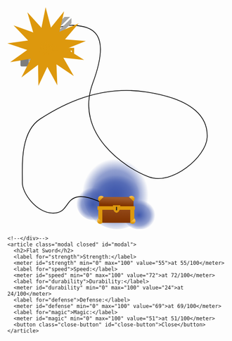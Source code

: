 <!DOCTYPE html>
<html lang="en">
  <head>
    <meta charset="UTF-8" />
    <meta http-equiv="X-UA-Compatible" content="IE=edge" />
    <meta name="viewport" content="width=device-width, initial-scale=1.0" />
    <link rel="stylesheet" href="css/style.css" />
    <title>Document</title>
    <script src="https://cdnjs.cloudflare.com/ajax/libs/gsap/3.7.1/gsap.min.js"></script>
    <script src="https://cdnjs.cloudflare.com/ajax/libs/gsap/3.8.0/Draggable.min.js"></script>
    <script src="https://cdnjs.cloudflare.com/ajax/libs/gsap/3.8.0/MotionPathPlugin.min.js"></script>
  </head>
  <body>
    <?xml version="1.0" encoding="UTF-8" standalone="no"?>
    <!-- Created with Inkscape (http://www.inkscape.org/) -->
    <!--<div id="svgContainer">-->
    <svg
      viewBox="0 0 320 320"
      version="1.1"
      id="treasure-reveal"
      inkscape:version="1.1 (c4e8f9e, 2021-05-24)"
      sodipodi:docname="source-plain.svg"
      xmlns:inkscape="http://www.inkscape.org/namespaces/inkscape"
      xmlns:sodipodi="http://sodipodi.sourceforge.net/DTD/sodipodi-0.dtd"
      xmlns:xlink="http://www.w3.org/1999/xlink"
      xmlns="http://www.w3.org/2000/svg"
      xmlns:svg="http://www.w3.org/2000/svg"
    >
      <defs id="defs866">
        <linearGradient inkscape:collect="always" id="linearGradient21763">
          <stop
            style="stop-color: #4059ad; stop-opacity: 1"
            offset="0"
            id="stop21759"
          />
          <stop
            style="stop-color: #4059ad; stop-opacity: 0.56862745"
            offset="0.68151444"
            id="stop22359"
          />
          <stop
            style="stop-color: #4059ad; stop-opacity: 0"
            offset="1"
            id="stop21761"
          />
        </linearGradient>
        <linearGradient inkscape:collect="always" id="linearGradient21325">
          <stop
            style="stop-color: #4059ad; stop-opacity: 1"
            offset="0"
            id="stop21321"
          />
          <stop
            style="stop-color: #4059ad; stop-opacity: 0.83137255"
            offset="0.19952685"
            id="stop22875"
          />
          <stop
            style="stop-color: #4059ad; stop-opacity: 0.54901961"
            offset="0.6675868"
            id="stop22745"
          />
          <stop
            style="stop-color: #4059ad; stop-opacity: 0"
            offset="1"
            id="stop21323"
          />
        </linearGradient>
        <linearGradient inkscape:collect="always" id="linearGradient15921">
          <stop
            style="stop-color: #914717; stop-opacity: 1"
            offset="0"
            id="stop15917"
          />
          <stop
            style="stop-color: #803300; stop-opacity: 1"
            offset="1"
            id="stop15919"
          />
        </linearGradient>
        <linearGradient inkscape:collect="always" id="linearGradient15675">
          <stop
            style="stop-color: #a05a2c; stop-opacity: 1"
            offset="0"
            id="stop15671"
          />
          <stop
            style="stop-color: #803300; stop-opacity: 1"
            offset="1"
            id="stop15673"
          />
        </linearGradient>
        <linearGradient inkscape:collect="always" id="linearGradient11933">
          <stop
            style="stop-color: #f4b942; stop-opacity: 1"
            offset="0"
            id="stop11929"
          />
          <stop
            style="stop-color: #dd980d; stop-opacity: 1"
            offset="1"
            id="stop11931"
          />
        </linearGradient>
        <linearGradient inkscape:collect="always" id="linearGradient9290">
          <stop
            style="stop-color: #f4b942; stop-opacity: 1"
            offset="0"
            id="stop9286"
          />
          <stop
            style="stop-color: #dd980d; stop-opacity: 1"
            offset="1"
            id="stop9288"
          />
        </linearGradient>
        <linearGradient inkscape:collect="always" id="linearGradient7466">
          <stop
            style="stop-color: #f4b942; stop-opacity: 1"
            offset="0"
            id="stop7462"
          />
          <stop
            style="stop-color: #dd980d; stop-opacity: 1"
            offset="1"
            id="stop7464"
          />
        </linearGradient>
        <linearGradient inkscape:collect="always" id="linearGradient1455">
          <stop
            style="stop-color: #f4b942; stop-opacity: 1"
            offset="0"
            id="stop1451"
          />
          <stop
            style="stop-color: #dd980d; stop-opacity: 1"
            offset="1"
            id="stop1453"
          />
        </linearGradient>
        <linearGradient
          inkscape:collect="always"
          xlink:href="#linearGradient1455"
          id="linearGradient1457"
          x1="316.87643"
          y1="82.486725"
          x2="325.61963"
          y2="84.759529"
          gradientUnits="userSpaceOnUse"
          gradientTransform="matrix(0.43756442,0,0,0.43756442,283.89674,99.038274)"
        />
        <linearGradient
          inkscape:collect="always"
          xlink:href="#linearGradient7466"
          id="linearGradient7468"
          x1="-1.9770454"
          y1="399.14349"
          x2="-7.1602545"
          y2="403.2189"
          gradientUnits="userSpaceOnUse"
          gradientTransform="matrix(0.43756442,0,0,0.43756442,-99.730914,284.44171)"
        />
        <linearGradient
          inkscape:collect="always"
          xlink:href="#linearGradient9290"
          id="linearGradient9292"
          x1="-5.8330965"
          y1="-232.89647"
          x2="0.75606555"
          y2="-239.26959"
          gradientUnits="userSpaceOnUse"
          gradientTransform="matrix(0.43756442,0,0,0.43756442,119.12801,-300.78919)"
        />
        <linearGradient
          inkscape:collect="always"
          xlink:href="#linearGradient11933"
          id="linearGradient11935"
          x1="-305.37207"
          y1="78.755676"
          x2="-313.04892"
          y2="73.023254"
          gradientUnits="userSpaceOnUse"
          gradientTransform="matrix(0.43756442,0,0,0.43756442,-300.78919,-119.12801)"
        />
        <linearGradient
          inkscape:collect="always"
          xlink:href="#linearGradient15675"
          id="linearGradient15677"
          x1="226.89558"
          y1="163.20004"
          x2="225.71048"
          y2="186.22769"
          gradientUnits="userSpaceOnUse"
          gradientTransform="matrix(0.43756443,0,0,0.43756443,130.61026,291.85652)"
        />
        <linearGradient
          inkscape:collect="always"
          xlink:href="#linearGradient15921"
          id="linearGradient15923"
          x1="204.07927"
          y1="246.85986"
          x2="203.76237"
          y2="288.37289"
          gradientUnits="userSpaceOnUse"
          gradientTransform="matrix(0.43756443,0,0,0.43756443,130.61026,271.65107)"
        />
        <radialGradient
          inkscape:collect="always"
          xlink:href="#linearGradient21325"
          id="radialGradient21327"
          cx="154.93076"
          cy="271.44702"
          fx="154.93076"
          fy="271.44702"
          r="43.122326"
          gradientTransform="matrix(-0.08013713,-0.66781024,0.84736913,-0.10168392,-62.669394,402.33891)"
          gradientUnits="userSpaceOnUse"
        />
        <radialGradient
          inkscape:collect="always"
          xlink:href="#linearGradient21763"
          id="radialGradient21765"
          cx="58.171082"
          cy="236.81107"
          fx="58.171082"
          fy="236.81107"
          r="50.485172"
          gradientTransform="matrix(0.15891029,-0.45209326,0.45626124,0.15901052,6.4910603,273.01467)"
          gradientUnits="userSpaceOnUse"
        />
        <radialGradient
          inkscape:collect="always"
          xlink:href="#linearGradient21763"
          id="radialGradient21765-9"
          cx="58.171082"
          cy="236.81107"
          fx="58.171082"
          fy="236.81107"
          r="50.485172"
          gradientTransform="matrix(0.15502667,-0.4102231,0.44511066,0.14428392,75.55122,289.46867)"
          gradientUnits="userSpaceOnUse"
        />
        <radialGradient
          inkscape:collect="always"
          xlink:href="#linearGradient21763"
          id="radialGradient21765-9-9"
          cx="58.171082"
          cy="236.81107"
          fx="58.171082"
          fy="236.81107"
          r="50.485172"
          gradientTransform="matrix(0.31296017,-0.97737337,0.89856737,0.34376235,-75.101295,246.36208)"
          gradientUnits="userSpaceOnUse"
        />
      </defs>
      <sodipodi:namedview
        id="namedview864"
        pagecolor="#ffffff"
        bordercolor="#666666"
        borderopacity="1.0"
        inkscape:pageshadow="2"
        inkscape:pageopacity="0.0"
        inkscape:pagecheckerboard="0"
        showgrid="false"
        inkscape:zoom="3.0345583"
        inkscape:cx="125.38893"
        inkscape:cy="271.04439"
        inkscape:window-width="1792"
        inkscape:window-height="995"
        inkscape:window-x="0"
        inkscape:window-y="25"
        inkscape:window-maximized="1"
        inkscape:current-layer="loot-path"
        width="320px"
      />
      <g
        inkscape:groupmode="layer"
        id="chest-fx"
        inkscape:label="chest-fx"
        style="display: inline"
        sodipodi:insensitive="true"
      >
        <ellipse
          style="
            fill: url(#radialGradient21327);
            fill-opacity: 1;
            stroke: none;
            stroke-width: 1.41081;
            stroke-opacity: 1;
            -inkscape-stroke: none;
            stop-color: #000000;
          "
          id="path21091"
          cx="156.13257"
          cy="270.25803"
          rx="43.122326"
          ry="36.802677"
        />
        <ellipse
          style="
            fill: url(#radialGradient21765);
            fill-opacity: 1;
            stroke: none;
            stroke-width: 0.700347;
            stroke-opacity: 1;
            -inkscape-stroke: none;
            stop-color: #000000;
          "
          id="path21093"
          cx="125.13737"
          cy="282.7496"
          rx="25.115179"
          ry="24.300478"
        />
        <ellipse
          style="
            display: inline;
            fill: url(#radialGradient21765-9);
            fill-opacity: 1;
            stroke: none;
            stroke-width: 0.658925;
            stroke-opacity: 1;
            -inkscape-stroke: none;
            stop-color: #000000;
          "
          id="path21093-0"
          cx="191.29794"
          cy="298.30203"
          rx="24.501387"
          ry="22.049913"
        />
        <ellipse
          style="
            display: inline;
            fill: url(#radialGradient21765-9-9);
            fill-opacity: 1;
            stroke: none;
            stroke-width: 1.4451;
            stroke-opacity: 1;
            -inkscape-stroke: none;
            stop-color: #000000;
          "
          id="path21093-0-9"
          cx="158.56247"
          cy="267.40793"
          rx="49.462185"
          ry="52.534821"
        />
      </g>
      <g
        inkscape:groupmode="layer"
        id="loot-path"
        inkscape:label="loot-path"
        style="display: inline"
        transform="translate(-71.546864,-87.758146)"
        sodipodi:insensitive="true"
      >
        <path
          style="
            fill: none;
            stroke: #000000;
            stroke-width: 1px;
            stroke-linecap: butt;
            stroke-linejoin: miter;
            stroke-opacity: 1;
          "
          d="m 218.11069,374.91881 c 0,0 -29.08901,-17.52799 -46.24406,-13.42569 -17.15505,4.10229 -13.05276,24.24083 -35.80185,23.12202 -22.74909,-1.1188 -43.260567,-28.71606 -42.887631,-44.37937 0.372936,-15.66331 -5.221102,-71.23076 25.732581,-91.3693 30.95368,-20.13854 85.40233,-49.60048 154.39547,-38.78534 68.99315,10.81514 88.38582,38.03947 86.89407,65.63672 -1.49174,27.59726 -50.34635,69.36609 -84.28352,56.68626 -33.93716,-12.67982 -108.15142,-61.90736 -80.92709,-135.37574 27.22432,-73.46838 -1.11881,-81.30003 -27.59726,-83.16471 -26.47845,-1.86468 -52.58397,20.88441 -52.58397,20.88441"
          id="path19976"
        />
      </g>
      <g
        inkscape:groupmode="layer"
        id="loot-path-fx"
        inkscape:label="loot-path-fx"
        style="display: inline"
        sodipodi:insensitive="true"
      >
        <path
          sodipodi:type="star"
          style="display: inline; fill: #f4b942; fill-rule: evenodd"
          id="path122"
          inkscape:flatsided="false"
          sodipodi:sides="2"
          sodipodi:cx="202.65089"
          sodipodi:cy="97.940407"
          sodipodi:r1="9.7639399"
          sodipodi:r2="4.8819699"
          sodipodi:arg1="0.5880026"
          sodipodi:arg2="2.1587989"
          inkscape:rounded="0"
          inkscape:randomized="0"
          d="m 210.77498,103.35647 -10.83212,-1.35402 -5.41605,-9.478103 10.83211,1.354015 z"
          transform="matrix(0.26818235,0,0,0.26818235,129.17204,336.6698)"
        />
        <path
          sodipodi:type="star"
          style="display: inline; fill: #f4b942"
          id="path146"
          inkscape:flatsided="false"
          sodipodi:sides="2"
          sodipodi:cx="234.81508"
          sodipodi:cy="145.50623"
          sodipodi:r1="7.1362853"
          sodipodi:r2="3.5681424"
          sodipodi:arg1="1.8925469"
          sodipodi:arg2="3.4633432"
          inkscape:rounded="0"
          inkscape:randomized="0"
          d="m 232.55839,152.2763 -1.12835,-7.89842 5.64173,-5.64173 1.12835,7.89842 z"
          transform="matrix(0.26818235,0,0,0.26818235,126.97131,335.56943)"
        />
        <path
          sodipodi:type="star"
          style="display: inline; fill: #f4b942"
          id="path148"
          inkscape:flatsided="false"
          sodipodi:sides="2"
          sodipodi:cx="239.2093"
          sodipodi:cy="79.435539"
          sodipodi:r1="6.829988"
          sodipodi:r2="3.414994"
          sodipodi:arg1="-1.4382448"
          sodipodi:arg2="0.13255153"
          inkscape:rounded="0"
          inkscape:randomized="0"
          d="m 240.11198,72.665465 2.48236,7.221413 -4.28771,6.318736 -2.48236,-7.221413 z"
          transform="matrix(0.26818235,0,0,0.26818235,128.07168,339.9709)"
        />
        <path
          sodipodi:type="star"
          style="display: inline; fill: #f4b942"
          id="path150"
          inkscape:flatsided="false"
          sodipodi:sides="3"
          sodipodi:cx="261.77621"
          sodipodi:cy="118.70197"
          sodipodi:r1="7.8951955"
          sodipodi:r2="3.9475977"
          sodipodi:arg1="-2.6011732"
          sodipodi:arg2="-1.5539756"
          inkscape:rounded="0"
          inkscape:randomized="0"
          d="m 255.00614,114.63993 6.83647,0.115 6.83648,0.11501 -3.51784,5.86306 -3.51783,5.86305 -3.31864,-5.97806 z"
          transform="matrix(0.18963356,0.18963356,-0.18963356,0.18963356,168.21122,296.49005)"
        />
        <path
          sodipodi:type="star"
          style="display: inline; fill: #f4b942"
          id="path152"
          inkscape:flatsided="false"
          sodipodi:sides="3"
          sodipodi:cx="259.51953"
          sodipodi:cy="97.037735"
          sodipodi:r1="5.0461154"
          sodipodi:r2="2.5230577"
          sodipodi:arg1="1.1071487"
          sodipodi:arg2="2.1543463"
          inkscape:rounded="0"
          inkscape:randomized="0"
          inkscape:transform-center-x="0.30260539"
          inkscape:transform-center-y="0.040544193"
          d="m 261.77622,101.55112 -3.64687,-2.407863 -3.64687,-2.407861 3.90871,-1.954352 3.9087,-1.954353 -0.26183,4.362214 z"
          transform="matrix(0.26818235,0,0,0.26818235,125.87094,337.77017)"
        />
        <path
          sodipodi:type="star"
          style="display: inline; fill: #f4b942"
          id="path154"
          inkscape:flatsided="false"
          sodipodi:sides="3"
          sodipodi:cx="215.73972"
          sodipodi:cy="80.789558"
          sodipodi:r1="5.8847313"
          sodipodi:r2="2.9423656"
          sodipodi:arg1="-2.5748634"
          sodipodi:arg2="-1.5276659"
          inkscape:rounded="0"
          inkscape:randomized="0"
          inkscape:transform-center-x="-0.034023402"
          inkscape:transform-center-y="0.36470976"
          d="m 210.77499,77.63019 5.09159,0.219739 5.09159,0.219739 -2.73609,4.299574 -2.7361,4.299575 -2.35549,-4.519313 z"
          transform="matrix(0.26818235,0,0,0.26818235,130.27241,338.87053)"
        />
        <path
          sodipodi:type="star"
          style="display: inline; fill: #f4b942"
          id="path156"
          inkscape:flatsided="false"
          sodipodi:sides="3"
          sodipodi:cx="205.49153"
          sodipodi:cy="117.7993"
          sodipodi:r1="6.0553389"
          sodipodi:r2="3.0276692"
          sodipodi:arg1="0.46364761"
          sodipodi:arg2="1.5108452"
          inkscape:rounded="0"
          inkscape:randomized="0"
          inkscape:transform-center-x="-0.048646106"
          inkscape:transform-center-y="-0.36311976"
          d="m 210.90759,120.50733 -5.23466,0.3142 -5.23465,0.3142 2.34522,-4.69044 2.34522,-4.69045 2.88944,4.37625 z"
          transform="matrix(0.26818235,0,0,0.26818235,129.17204,337.77017)"
        />
        <path
          sodipodi:type="star"
          style="display: inline; fill: #f4b942"
          id="path158"
          inkscape:flatsided="false"
          sodipodi:sides="3"
          sodipodi:cx="251.3419"
          sodipodi:cy="138.56087"
          sodipodi:r1="5.4907675"
          sodipodi:r2="2.7453837"
          sodipodi:arg1="1.4056476"
          sodipodi:arg2="2.4528452"
          inkscape:rounded="0"
          inkscape:randomized="0"
          inkscape:transform-center-x="0.12104395"
          inkscape:transform-center-y="0.25829493"
          d="m 252.24458,143.97693 -3.02223,-3.67118 -3.02223,-3.67117 4.69045,-0.78174 4.69044,-0.78174 -1.66821,4.45291 z"
          transform="matrix(0.26818235,0,0,0.26818235,125.87094,335.56943)"
        />
        <path
          sodipodi:type="star"
          style="display: inline; fill: #f4b942"
          id="path160"
          inkscape:flatsided="false"
          sodipodi:sides="3"
          sodipodi:cx="216.84554"
          sodipodi:cy="136.04747"
          sodipodi:r1="5.2827792"
          sodipodi:r2="2.6413896"
          sodipodi:arg1="-2.7928217"
          sodipodi:arg2="-1.7456241"
          inkscape:rounded="0"
          inkscape:randomized="0"
          inkscape:transform-center-x="0.1232167"
          inkscape:transform-center-y="0.24207851"
          d="m 211.88081,134.24212 4.50529,-0.79578 4.50528,-0.79577 -1.56348,4.29958 -1.56349,4.29957 -2.9418,-3.5038 z"
          transform="matrix(0.26818235,0,0,0.26818235,129.17204,335.56943)"
        />
        <path
          sodipodi:type="star"
          style="display: inline; fill: #f4b942"
          id="path346"
          inkscape:flatsided="false"
          sodipodi:sides="5"
          sodipodi:cx="229.27985"
          sodipodi:cy="93.878365"
          sodipodi:r1="6.5715847"
          sodipodi:r2="3.2857924"
          sodipodi:arg1="1.2924967"
          sodipodi:arg2="1.9208152"
          inkscape:rounded="0"
          inkscape:randomized="0"
          inkscape:transform-center-x="-0.14961516"
          inkscape:transform-center-y="0.019521614"
          d="m 231.0852,100.1971 -2.9321,-3.232173 -4.32484,0.583027 2.16791,-3.787391 -1.89094,-3.933003 4.27194,0.891437 3.15617,-3.013757 0.4723,4.33833 3.84157,2.070399 -3.98005,1.789798 z"
          transform="matrix(0.26818235,0,0,0.26818235,126.97131,338.87053)"
        />
        <path
          sodipodi:type="star"
          style="display: inline; fill: #f4b942"
          id="path348"
          inkscape:flatsided="false"
          sodipodi:sides="5"
          sodipodi:cx="242.36867"
          sodipodi:cy="104.71048"
          sodipodi:r1="8.1366167"
          sodipodi:r2="4.0683084"
          sodipodi:arg1="1.9100889"
          sodipodi:arg2="2.5384075"
          inkscape:rounded="0"
          inkscape:randomized="0"
          inkscape:transform-center-x="0.19218925"
          inkscape:transform-center-y="-0.016942609"
          d="m 239.66064,112.38323 -0.64236,-5.36493 -4.78366,-2.5123 4.90385,-2.26877 0.91111,-5.325876 3.6731,3.962746 5.34676,-0.77927 -2.63375,4.71789 2.39337,4.84426 -5.30085,-1.04694 z"
          transform="matrix(0.26818235,0,0,0.26818235,126.97131,337.77017)"
        />
        <path
          sodipodi:type="star"
          style="display: inline; fill: #f4b942"
          id="path374"
          inkscape:flatsided="false"
          sodipodi:sides="5"
          sodipodi:cx="221.6071"
          sodipodi:cy="108.77253"
          sodipodi:r1="6.0553389"
          sodipodi:r2="3.0276692"
          sodipodi:arg1="1.1071487"
          sodipodi:arg2="1.7354672"
          inkscape:rounded="0"
          inkscape:randomized="0"
          inkscape:transform-center-x="-0.082263087"
          inkscape:transform-center-y="-0.074734529"
          d="m 224.31513,114.18859 -3.20435,-2.42935 -3.81783,1.26243 1.32025,-3.79822 -2.38042,-3.24086 4.02031,0.0819 2.34665,-3.26539 1.16444,3.84885 3.83073,1.22273 -3.30065,2.29681 z"
          transform="matrix(0.26818235,0,0,0.26818235,126.97131,337.77017)"
        />
        <path
          sodipodi:type="star"
          style="display: inline; fill: #f4b942"
          id="path400"
          inkscape:flatsided="false"
          sodipodi:sides="5"
          sodipodi:cx="235.2178"
          sodipodi:cy="123.72874"
          sodipodi:r1="10.575194"
          sodipodi:r2="5.2875972"
          sodipodi:arg1="-0.69473828"
          sodipodi:arg2="-0.066419745"
          inkscape:rounded="0"
          inkscape:randomized="0"
          inkscape:transform-center-x="0.21490376"
          inkscape:transform-center-y="0.058167144"
          d="m 243.34189,116.95866 -2.84815,6.41913 3.67327,5.98535 -6.98509,-0.72514 -4.55729,5.34306 -1.46887,-6.86729 -6.48983,-2.68315 6.07727,-3.51908 0.54636,-7.00134 5.22483,4.69237 z"
          transform="matrix(0.26818235,0,0,0.26818235,126.97131,336.6698)"
        />
      </g>
      <g
        inkscape:groupmode="layer"
        id="chest-base"
        inkscape:label="chest-base"
        style="display: inline"
        transform="translate(-71.546864,-87.758146)"
        sodipodi:insensitive="true"
      >
        <rect
          style="
            font-variation-settings: normal;
            opacity: 1;
            vector-effect: none;
            fill: url(#linearGradient15923);
            fill-opacity: 1;
            stroke: none;
            stroke-width: 0.61732;
            stroke-linecap: butt;
            stroke-linejoin: miter;
            stroke-miterlimit: 4;
            stroke-dasharray: none;
            stroke-dashoffset: 0;
            stroke-opacity: 1;
            -inkscape-stroke: none;
            stop-color: #000000;
            stop-opacity: 1;
          "
          id="base-box"
          width="48.019173"
          height="22.762335"
          x="205.1335"
          y="375.862"
        />
        <rect
          style="
            font-variation-settings: normal;
            opacity: 1;
            vector-effect: none;
            fill: #dd980d;
            fill-opacity: 1;
            stroke: none;
            stroke-width: 0.490869;
            stroke-linecap: butt;
            stroke-linejoin: miter;
            stroke-miterlimit: 4;
            stroke-dasharray: none;
            stroke-dashoffset: 0;
            stroke-opacity: 1;
            -inkscape-stroke: none;
            stop-color: #000000;
            stop-opacity: 1;
          "
          id="base-bar-r"
          width="5.7882538"
          height="23.153015"
          x="249.10762"
          y="375.01273"
        />
        <rect
          style="
            font-variation-settings: normal;
            display: inline;
            vector-effect: none;
            fill: #dd980d;
            fill-opacity: 1;
            stroke: none;
            stroke-width: 0.490869;
            stroke-linecap: butt;
            stroke-linejoin: miter;
            stroke-miterlimit: 4;
            stroke-dasharray: none;
            stroke-dashoffset: 0;
            stroke-opacity: 1;
            -inkscape-stroke: none;
            stop-color: #000000;
          "
          id="base-bar-l"
          width="5.7882538"
          height="23.153015"
          x="202.96342"
          y="375.01273"
        />
        <path
          style="
            font-variation-settings: normal;
            display: inline;
            opacity: 1;
            vector-effect: none;
            fill: #f4b942;
            fill-opacity: 1;
            stroke: none;
            stroke-width: 1.41081;
            stroke-linecap: butt;
            stroke-linejoin: miter;
            stroke-miterlimit: 4;
            stroke-dasharray: none;
            stroke-dashoffset: 0;
            stroke-opacity: 1;
            -inkscape-stroke: none;
            stop-color: #000000;
            stop-opacity: 1;
          "
          id="path3156-3"
          sodipodi:type="arc"
          sodipodi:cx="229.20222"
          sodipodi:cy="374.83444"
          sodipodi:rx="5.1628332"
          sodipodi:ry="8.9714813"
          sodipodi:start="0"
          sodipodi:end="3.1415927"
          sodipodi:arc-type="slice"
          d="m 234.36506,374.83444 a 5.1628332,8.9714813 0 0 1 -2.58142,7.76953 5.1628332,8.9714813 0 0 1 -5.16283,0 5.1628332,8.9714813 0 0 1 -2.58142,-7.76953 h 5.16283 z"
        />
        <path
          style="
            font-variation-settings: normal;
            opacity: 1;
            vector-effect: none;
            fill: url(#linearGradient7468);
            fill-opacity: 1;
            stroke: none;
            stroke-width: 1.41081;
            stroke-linecap: butt;
            stroke-linejoin: miter;
            stroke-miterlimit: 4;
            stroke-dasharray: none;
            stroke-dashoffset: 0;
            stroke-opacity: 1;
            -inkscape-stroke: none;
            stop-color: #000000;
            stop-opacity: 1;
          "
          id="path3418"
          sodipodi:type="arc"
          sodipodi:cx="-101.44352"
          sodipodi:cy="457.76071"
          sodipodi:rx="4.4857407"
          sodipodi:ry="4.9089236"
          sodipodi:start="0"
          sodipodi:end="3.1415927"
          sodipodi:arc-type="slice"
          d="m -96.957779,457.76071 a 4.4857407,4.9089236 0 0 1 -2.24287,4.25125 4.4857407,4.9089236 0 0 1 -4.485741,0 4.4857407,4.9089236 0 0 1 -2.24287,-4.25125 h 4.48574 z"
          transform="rotate(-45)"
        />
        <path
          style="
            font-variation-settings: normal;
            display: inline;
            opacity: 1;
            vector-effect: none;
            fill: url(#linearGradient1457);
            fill-opacity: 1;
            stroke: none;
            stroke-width: 1.41081;
            stroke-linecap: butt;
            stroke-linejoin: miter;
            stroke-miterlimit: 4;
            stroke-dasharray: none;
            stroke-dashoffset: 0;
            stroke-opacity: 1;
            -inkscape-stroke: none;
            stop-color: #000000;
            stop-opacity: 1;
          "
          id="path3418-9"
          sodipodi:type="arc"
          sodipodi:cx="425.27414"
          sodipodi:cy="133.92952"
          sodipodi:rx="4.4857407"
          sodipodi:ry="4.9089236"
          sodipodi:start="0"
          sodipodi:end="3.1415927"
          sodipodi:arc-type="slice"
          transform="rotate(45)"
          d="m 429.75988,133.92952 a 4.4857407,4.9089236 0 0 1 -2.24287,4.25125 4.4857407,4.9089236 0 0 1 -4.48574,0 4.4857407,4.9089236 0 0 1 -2.24287,-4.25125 h 4.48574 z"
        />
        <rect
          style="
            font-variation-settings: normal;
            display: inline;
            vector-effect: none;
            fill: #241c1c;
            fill-opacity: 1;
            stroke: none;
            stroke-width: 0.545586;
            stroke-linecap: butt;
            stroke-linejoin: miter;
            stroke-miterlimit: 4;
            stroke-dasharray: none;
            stroke-dashoffset: 0;
            stroke-opacity: 1;
            -inkscape-stroke: none;
            stop-color: #000000;
          "
          id="rect3260-3"
          width="1.1082022"
          height="5.14993"
          x="228.60265"
          y="376.54883"
        />
      </g>
      <g
        inkscape:groupmode="layer"
        id="loot"
        inkscape:label="loot"
        style="display: inline"
        transform="translate(-71.546864,-87.758146)"
        sodipodi:insensitive="true"
      >
        <path
          style="fill: #7d7d7d; stroke-width: 1.3186"
          d="m 125.75346,160.44568 -22.73443,-22.02708 0.71937,-9.05821 c 0.0509,-0.63339 0.96183,-0.74112 1.16813,-0.13888 l 1.9009,5.52656 22.73443,22.02708 4.77703,1.15645 c 0.63229,0.15315 0.59612,1.03444 -0.0469,1.13828 z"
          id="path4186"
        />
        <path
          style="fill: #7d7d7d; stroke-width: 1.3186"
          d="m 100.78591,173.09395 h -8.64313 c -0.94308,0 -1.70665,-0.73981 -1.70665,-1.65355 v -8.37421 c 0,-0.91374 0.76357,-1.65356 1.70665,-1.65356 h 8.64313 c 0.94308,0 1.70666,0.73982 1.70666,1.65356 v 8.37421 c 0,0.91374 -0.76358,1.65355 -1.70666,1.65355 z"
          id="path4188"
        />
        <path
          style="fill: #a5a5a4; stroke-width: 1.3186"
          d="m 100.78591,161.41263 c 0.94308,0 1.70666,0.73982 1.70666,1.65356 v 3.39666 l 14.73564,-14.27716 -5.68394,-5.5071 -15.20585,14.73404 z"
          id="path4190"
        />
        <path
          style="fill: #a5a5a4; stroke-width: 1.3186"
          d="m 122.58663,143.24169 c -0.34294,0 -0.68588,-0.1272 -0.9471,-0.38029 -0.52378,-0.50749 -0.52378,-1.32778 0,-1.83527 l 40.57929,-39.31802 h -8.04834 l -40.73067,39.46469 9.47235,9.17762 41.2022,-39.46469 v -7.34236 l -40.58063,39.31803 c -0.26122,0.25309 -0.60416,0.38029 -0.9471,0.38029 z"
          id="path4192"
        />
      </g>
      <g
        inkscape:groupmode="layer"
        id="loot-fx"
        inkscape:label="loot-fx"
        style="display: inline"
        sodipodi:insensitive="true"
      >
        <path
          sodipodi:type="star"
          style="
            fill: #dd980d;
            fill-opacity: 1;
            stroke: none;
            stroke-width: 1.41081;
            stroke-opacity: 1;
            -inkscape-stroke: none;
            stop-color: #000000;
          "
          id="path20279"
          inkscape:flatsided="false"
          sodipodi:sides="13"
          sodipodi:cx="49.377872"
          sodipodi:cy="49.566864"
          sodipodi:r1="49.587498"
          sodipodi:r2="24.793749"
          sodipodi:arg1="0.81696477"
          sodipodi:arg2="1.0586257"
          inkscape:rounded="0"
          inkscape:randomized="0"
          d="M 83.317403,85.719709 61.528557,71.179148 62.62877,97.351105 50.09304,74.350296 38.904516,98.035707 38.493687,71.843859 17.579581,87.616681 29.387769,64.23403 3.5392521,68.480901 24.861343,53.26413 -1.6058834e-6,45.012143 25.951359,41.447231 7.7726206,22.586817 32.408106,31.490442 25.076505,6.342294 42.752423,25.674744 47.947539,-6.8375121e-7 54.61455,25.332442 71.146246,5.012876 65.277017,30.541955 89.35808,20.232534 l -17.060898,19.87731 26.113749,2.06249 -24.344121,9.671889 22.164089,13.961909 -26.0504,-2.749245 z"
          transform="scale(1.152167,1.1565768)"
        />
      </g>
      <g
        inkscape:groupmode="layer"
        id="chest-top"
        inkscape:label="chest-top"
        style="display: inline"
        transform="translate(-71.546864,-87.758146)"
        sodipodi:insensitive="true"
      >
        <rect
          style="
            font-variation-settings: normal;
            display: inline;
            vector-effect: none;
            fill: url(#linearGradient15677);
            fill-opacity: 1;
            stroke: none;
            stroke-width: 0.527261;
            stroke-linecap: butt;
            stroke-linejoin: miter;
            stroke-miterlimit: 4;
            stroke-dasharray: none;
            stroke-dashoffset: 0;
            stroke-opacity: 1;
            -inkscape-stroke: none;
            stop-color: #000000;
          "
          id="rect2730-2"
          width="49.775749"
          height="16.019459"
          x="204.11119"
          y="361.35803"
        />
        <rect
          style="
            font-variation-settings: normal;
            display: inline;
            vector-effect: none;
            fill: #dd980d;
            fill-opacity: 1;
            stroke: none;
            stroke-width: 0.643649;
            stroke-linecap: butt;
            stroke-linejoin: miter;
            stroke-miterlimit: 4;
            stroke-dasharray: none;
            stroke-dashoffset: 0;
            stroke-opacity: 1;
            -inkscape-stroke: none;
            stop-color: #000000;
          "
          id="rect3030"
          width="54.089661"
          height="5.0880337"
          x="201.72307"
          y="374.75986"
        />
        <path
          style="
            font-variation-settings: normal;
            display: inline;
            opacity: 1;
            vector-effect: none;
            fill: #dd980d;
            fill-opacity: 1;
            stroke: none;
            stroke-width: 1.41081;
            stroke-linecap: butt;
            stroke-linejoin: miter;
            stroke-miterlimit: 4;
            stroke-dasharray: none;
            stroke-dashoffset: 0;
            stroke-opacity: 1;
            -inkscape-stroke: none;
            stop-color: #000000;
            stop-opacity: 1;
          "
          id="path3156"
          sodipodi:type="arc"
          sodipodi:cx="229.37312"
          sodipodi:cy="373.34311"
          sodipodi:rx="5.3406925"
          sodipodi:ry="10.626426"
          sodipodi:start="0"
          sodipodi:end="3.1415927"
          sodipodi:arc-type="slice"
          d="m 234.71382,373.34311 a 5.3406925,10.626426 0 0 1 -2.67035,9.20275 5.3406925,10.626426 0 0 1 -5.34069,0 5.3406925,10.626426 0 0 1 -2.67035,-9.20275 h 5.34069 z"
        />
        <rect
          style="
            font-variation-settings: normal;
            display: inline;
            vector-effect: none;
            fill: #241c1c;
            fill-opacity: 1;
            stroke: none;
            stroke-width: 0.627866;
            stroke-linecap: butt;
            stroke-linejoin: miter;
            stroke-miterlimit: 4;
            stroke-dasharray: none;
            stroke-dashoffset: 0;
            stroke-opacity: 1;
            -inkscape-stroke: none;
            stop-color: #000000;
          "
          id="rect3260"
          width="1.4883919"
          height="5.0781941"
          x="228.51442"
          y="375.58643"
        />
        <path
          style="
            font-variation-settings: normal;
            display: inline;
            opacity: 1;
            vector-effect: none;
            fill: url(#linearGradient9292);
            fill-opacity: 1;
            stroke: none;
            stroke-width: 1.41081;
            stroke-linecap: butt;
            stroke-linejoin: miter;
            stroke-miterlimit: 4;
            stroke-dasharray: none;
            stroke-dashoffset: 0;
            stroke-opacity: 1;
            -inkscape-stroke: none;
            stop-color: #000000;
            stop-opacity: 1;
          "
          id="path3418-9-4"
          sodipodi:type="arc"
          sodipodi:cx="117.87722"
          sodipodi:cy="-406.36206"
          sodipodi:rx="4.5636616"
          sodipodi:ry="4.9941955"
          sodipodi:start="0"
          sodipodi:end="3.1415927"
          sodipodi:arc-type="slice"
          transform="matrix(-0.71897733,0.69503352,-0.71897733,-0.69503352,0,0)"
          d="m 122.44088,-406.36206 a 4.5636616,4.9941955 0 0 1 -2.28183,4.3251 4.5636616,4.9941955 0 0 1 -4.56366,0 4.5636616,4.9941955 0 0 1 -2.28183,-4.3251 h 4.56366 z"
        />
        <path
          style="
            font-variation-settings: normal;
            display: inline;
            opacity: 1;
            vector-effect: none;
            fill: url(#linearGradient11935);
            fill-opacity: 1;
            stroke: none;
            stroke-width: 1.41081;
            stroke-linecap: butt;
            stroke-linejoin: miter;
            stroke-miterlimit: 4;
            stroke-dasharray: none;
            stroke-dashoffset: 0;
            stroke-opacity: 1;
            -inkscape-stroke: none;
            stop-color: #000000;
            stop-opacity: 1;
          "
          id="path3418-9-4-3"
          sodipodi:type="arc"
          sodipodi:cx="-436.31381"
          sodipodi:cy="-87.925423"
          sodipodi:rx="4.5636616"
          sodipodi:ry="4.9941955"
          sodipodi:start="0"
          sodipodi:end="3.1415927"
          sodipodi:arc-type="slice"
          transform="matrix(-0.71897733,-0.69503352,0.71897733,-0.69503352,0,0)"
          d="m -431.75015,-87.925423 a 4.5636616,4.9941955 0 0 1 -2.28183,4.325101 4.5636616,4.9941955 0 0 1 -4.56366,-10e-7 4.5636616,4.9941955 0 0 1 -2.28183,-4.3251 h 4.56366 z"
        />
      </g>
      <g
        inkscape:groupmode="layer"
        id="chest-key"
        inkscape:label="chest-key"
        style="display: inline"
        transform="translate(-71.546864,-87.758146)"
        sodipodi:insensitive="true"
      >
        <path
          sodipodi:type="spiral"
          style="
            fill: none;
            fill-rule: evenodd;
            stroke: #dd980d;
            stroke-opacity: 1;
          "
          id="path9986"
          sodipodi:cx="118.90147"
          sodipodi:cy="135.8354"
          sodipodi:expansion="1"
          sodipodi:revolution="3"
          sodipodi:radius="24.902386"
          sodipodi:argument="-19.938688"
          sodipodi:t0="0"
          d="m 118.90147,135.8354 c 0.5784,-1.10651 1.77691,0.23377 1.83909,0.96135 0.16849,1.9717 -2.09981,3.00811 -3.76178,2.71684 -2.97288,-0.52102 -4.34928,-3.86226 -3.59459,-6.56222 1.10752,-3.96231 5.64499,-5.72017 9.36266,-4.47234 4.95507,1.66316 7.10313,7.43445 5.35008,12.1631 -2.20603,5.95052 -9.22701,8.49222 -14.96353,6.22784 -6.94771,-2.74248 -9.88484,-11.02129 -7.10559,-17.76398 3.27525,-7.94603 12.81663,-11.27965 20.56442,-7.98334 8.94513,3.80573 12.67594,14.61268 8.86108,23.36486 -4.33469,9.94478 -16.40923,14.07326 -26.16529,9.73883 -10.94483,-4.86258 -15.471339,-18.20616 -10.616584,-28.96573 5.389694,-11.94517 20.003354,-16.86997 31.766174,-11.49433"
          stroke-width="5"
          transform="matrix(0.47965989,0,0,0.4689015,71.936411,84.547984)"
        />
        <path
          style="
            fill: #dd980d;
            fill-opacity: 1;
            stroke: none;
            stroke-width: 0.47425px;
            stroke-linecap: butt;
            stroke-linejoin: miter;
            stroke-opacity: 1;
          "
          d="m 134.5021,140.70657 c 0,0 7.5989,4.65207 11.21256,5.12309 3.61365,0.47101 22.32435,0.54951 22.32435,0.54951 l -0.0803,7.85023 c 0,0 -2.1682,1.80555 -2.65002,0.54952 -0.48182,-1.25604 -0.56212,-4.47464 -0.56212,-4.47464 l -1.68637,-0.0785 v 3.37559 c 0,0 -2.97123,1.80556 -2.89093,0.70652 0.0803,-1.09903 0.0803,-1.09903 0.0803,-1.09903 l 0.0803,-2.98308 -2.24849,-0.15701 -0.32122,5.88767 c 0,0 -1.76668,1.49154 -2.3288,0.62802 -0.56213,-0.86352 -0.0803,-6.43719 -0.0803,-6.43719 l -2.56971,-0.157 -0.16061,2.27656 c 0,0 -1.12425,1.17754 -1.68637,0.70653 -0.56213,-0.47102 -0.40152,-2.90459 -0.40152,-2.90459 l -11.96521,-0.39251 c 0,0 -6.12352,-6.24256 -4.06555,-8.9697 z"
          id="path11168"
        />
      </g>
    </svg>

    <!--</div>-->
    <article class="modal closed" id="modal">
      <h2>Flat Sword</h2>
      <label for="strength">Strength:</label>
      <meter id="strength" min="0" max="100" value="55">at 55/100</meter>
      <label for="speed">Speed:</label>
      <meter id="speed" min="0" max="100" value="72">at 72/100</meter>
      <label for="durability">Durability:</label>
      <meter id="durability" min="0" max="100" value="24">at 24/100</meter>
      <label for="defense">Defense:</label>
      <meter id="defense" min="0" max="100" value="69">at 69/100</meter>
      <label for="magic">Magic:</label>
      <meter id="magic" min="0" max="100" value="51">at 51/100</meter>
      <button class="close-button" id="close-button">Close</button>
    </article>

  </body>
  <script>
    gsap.registerPlugin(MotionPathPlugin);

    const chestFx = document.querySelectorAll("#chest-fx *");
    const lootStars = document.querySelectorAll("#loot-path-fx path");
    const stats = document.querySelector("#modal");

    const chestTL = gsap.timeline({ paused: true });
    chestTL.to("#chest-key", {
      scaleX: 0,
      scaleY: 0,
      duration: 0.25,
    });
    chestTL.to(
      "#chest-top",
      {
        scaleY: 1.2,
        scaleX: 1.2,
        ease: "circ.inOut",
        duration: 0.25,
        repeat: 3,
        yoyo: true,
        transformOrigin: "50% 50%",
      },
      0
    );
    chestTL.to(
      "#chest-base",
      {
        scaleY: 1.2,
        scaleX: 1.2,
        ease: "circ.inOut",
        duration: 0.25,
        repeat: 3,
        yoyo: true,
        transformOrigin: "50% 50%",
      },
      0
    );
    chestFx.forEach((element) => {
      chestTL.to(
        element,
        {
          opacity: 1,
          ease: "bounce.out",
          duration: 1.2,
          delay: gsap.utils.random(0, 0.5),
        },
        0.55
      );
    });
    chestTL.to(
      "#chest-top",
      {
        y: -120,
        x: -60,
        rotation: 15,
        ease: "elastic.out",
        duration: 0.5,
      },
      0.75
    );

    chestTL.to(
      "body",
      {
        background: "#4059ad",
      },
      1.35
    );

    chestTL.to(
      "#loot-path-fx",
      {
        duration: 3,
        //ease: "power1.inOut",
        rotation: 1080,
        motionPath: {
          path: "#loot-path > path",
          align: "#loot-path > path",
          alignOrigin: [0.5, 0.5],
        },
      },
      1.3
    );

    chestTL.to(
      "#loot-path-fx path",
      {
        transformOrigin: "50% 50%",
        duration: 3,
        ease: "slow",
        rotation: 1080,
      },
      1.25
    );

    lootStars.forEach((element) => {
      chestTL.to(
        element,
        {
          opacity: 1,
          yoyo: true,
          ease: "elastic.out",
          duration: 0.5,
          repeat: 5,
          delay: gsap.utils.random(0, 0.5),
        },
        1.25
      );
    });

    chestTL.to(
      "#loot-fx path",
      {
        opacity: 1,
        yoyo: true,
        repeat: 3,
        duration: 0.1,
      },
      3.75
    );

    chestTL.to(
      "#loot path",
      {
        opacity: 1,
        duration: 0.1,
      },
      3.75
    );

    chestTL.to(stats, {
      opacity: 1,
      duration: 0.5,
    });

    Draggable.create("#chest-key", {
      onDrag: function (e) {
        if (this.hitTest("#chest-base")) {
          //Start subtle background fx
        }
      },
      onDragEnd: function (e) {
        if (this.hitTest("#chest-base")) {
          console.log("hittiest");
          stats.classList.toggle("closed");
          chestTL.play();
        }
      },
    });

  </script>
</html>
